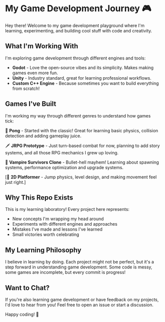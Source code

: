 # My Game Development Journey 🎮

Hey there! Welcome to my game development playground where I'm learning, experimenting, and building cool stuff with code and creativity.

## What I'm Working With

I'm exploring game development through different engines and tools:
- **Godot** - Love the open-source vibes and its simplicity. Makes making games even more fun.
- **Unity** - Industry standard, great for learning professional workflows.
- **Custom C++ Engine** - Because sometimes you want to build everything from scratch!

## Games I've Built

I'm working my way through different genres to understand how games tick:

🏓 **Pong** - Started with the classic! Great for learning basic physics, collision detection and adding gameplay juice.

🗡️ **JRPG Prototype** - Just turn-based combat for now, planning to add story systems, and all those RPG mechanics I grew up loving.

🧛 **Vampire Survivors Clone** - Bullet-hell mayhem! Learning about spawning systems, performance optimization and upgrade systems.

[🏃 **2D Platformer** - Jump physics, level design, and making movement feel just right.]

## Why This Repo Exists

This is my learning laboratory! Every project here represents:
- New concepts I'm wrapping my head around
- Experiments with different engines and approaches
- Mistakes I've made and lessons I've learned
- Small victories worth celebrating

## My Learning Philosophy

I believe in learning by doing. Each project might not be perfect, but it's a step forward in understanding game development. Some code is messy, some games are incomplete, but every commit is progress!

## Want to Chat?

If you're also learning game development or have feedback on my projects, I'd love to hear from you! Feel free to open an issue or start a discussion.

Happy coding! 🚀
